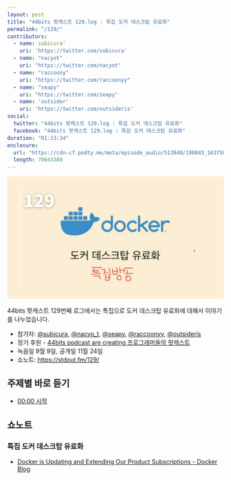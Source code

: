 ```yaml
---
layout: post
title: "44bits 팟캐스트 129.log : 특집 도커 데스크탑 유료화"
permalink: "/129/"
contributors: 
  - name: subicura'
    uri: 'https://twitter.com/subicura'
  - name: "nacyot"
    uri: "https://twitter.com/nacyot"
  - name: "raccoony"
    uri: "https://twitter.com/raccoonyy"
  - name: "seapy"
    uri: "https://twitter.com/seapy"
  - name: 'outsider'
    uri: 'https://twitter.com/outsideris'
social:
  twitter: "44bits 팟캐스트 129.log : 특집 도커 데스크탑 유료화"
  facebook: "44bits 팟캐스트 129.log : 특집 도커 데스크탑 유료화"
duration: "01:13:34"
enclosure:
  url: "https://cdn-cf.podty.me/meta/episode_audio/513940/188843_1637504793186.mp3"
  length: 70643380
---
```


![](https://github.com/44bits/stdout.fm/raw/master/_posts/images/44bits-129-log.png)

44bits 팟캐스트 129번째 로그에서는 특집으로 도커 데스크탑 유료화에 대해서 이야기를 나누었습니다.

* 참가자: [@subicura][sub], [@nacyo_t][nac], [@seapy][sea], [@raccoonyy][rac], [@outsideris][out]
* 정기 후원 - [44bits podcast are creating 프로그래머들의 팟캐스트](https://www.patreon.com/44bits_podcast)
* 녹음일 9월 9일, 공개일 11월 24일
* 쇼노트: https://stdout.fm/129/


[sub]: https://twitter.com/subicura
[nac]: https://twitter.com/nacyo_t
[sea]: https://twitter.com/seapy
[rac]: https://twitter.com/raccoonyy
[out]: https://twitter.com/outsideris



## 주제별 바로 듣기

* <a href="#" onclick="jumpPlayer(0.0); return false;">00:00 시작</a>


## 쇼노트

### 특집 도커 데스크탑 유료화

* [Docker is Updating and Extending Our Product Subscriptions - Docker Blog](https://www.docker.com/blog/updating-product-subscriptions/)